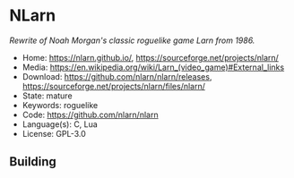 # NLarn

_Rewrite of Noah Morgan's classic roguelike game Larn from 1986._

- Home: https://nlarn.github.io/, https://sourceforge.net/projects/nlarn/
- Media: https://en.wikipedia.org/wiki/Larn_(video_game)#External_links
- Download: https://github.com/nlarn/nlarn/releases, https://sourceforge.net/projects/nlarn/files/nlarn/
- State: mature
- Keywords: roguelike
- Code: https://github.com/nlarn/nlarn
- Language(s): C, Lua
- License: GPL-3.0

## Building

